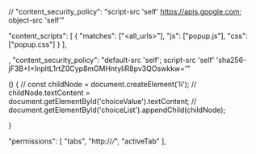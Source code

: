 // "content_security_policy": "script-src 'self' https://apis.google.com; object-src 'self'"

"content_scripts": [
    {
      "matches": ["<all_urls>"],
      "js": ["popup.js"],
      "css": ["popup.css"]
    }
  ],



  ,
  "content_security_policy": "default-src 'self'; script-src 'self' 'sha256-jF3B+I+InpltL1rtZ0Cyp8mGMHntyIiR8pv3QOswkkw='"



  () {
  // const childNode = document.createElement('li');
  // childNode.textContent = document.getElementById('choiceValue').textContent;
  // document.getElementById('choiceList').appendChild(childNode);
  
}



"permissions": [
    "tabs",
    "http://*/*",
    "activeTab"
  ],
